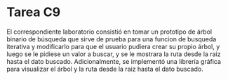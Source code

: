 # Tarea C9
  
 El correspondiente laboratorio consistió en tomar un prototipo de árbol binario de búsqueda que sirve de prueba para una funcion de busqueda iterativa y modificarlo para que el usuario pudiera crear su propio árbol, y luego se le pidiese un valor a buscar, y se le mostrara la ruta desde la raiz hasta el dato buscado. Adicionalmente, se implementó una librería gráfica para visualizar el árbol y la ruta desde la raiz hasta el dato buscado.
 
